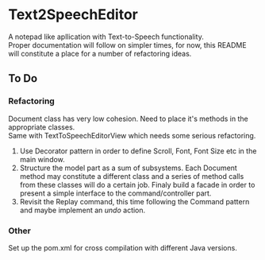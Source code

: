 # Text2SpeechEditor
A notepad like apllication with Text-to-Speech functionality.\
Proper documentation will follow on simpler times, for now, this README will constitute a place for a number of refactoring ideas.

## To Do

### Refactoring
Document class has very low cohesion. Need to place it's methods in the appropriate classes.\
Same with TextToSpeechEditorView which needs some serious refactoring.

1. Use Decorator pattern in order to define Scroll, Font, Font Size etc in the main window.
2. Structure the model part as a sum of subsystems. Each Document method may constitute a different class and a series of method calls from these classes will do a certain job. Finaly build a facade in order to present a simple interface to the command/controller part.
3. Revisit the Replay command, this time following the Command pattern and maybe implement an *undo* action.

### Other
Set up the pom.xml for cross compilation with different Java versions.
